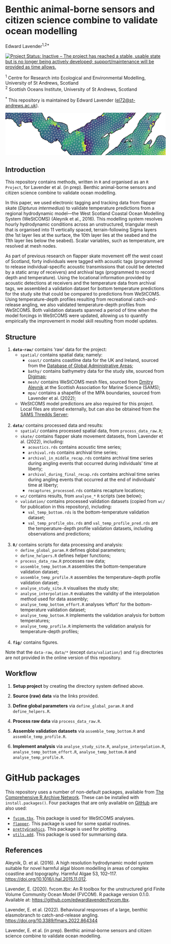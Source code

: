 Benthic animal-borne sensors and citizen science combine to validate
ocean modelling
================
Edward Lavender<sup>1,2\*</sup>

[![Project Status: Inactive – The project has reached a stable, usable
state but is no longer being actively developed; support/maintenance
will be provided as time
allows.](https://www.repostatus.org/badges/latest/inactive.svg)](https://www.repostatus.org/#inactive)

<sup>1</sup> Centre for Research into Ecological and Environmental
Modelling, University of St Andrews, Scotland  
<sup>2</sup> Scottish Oceans Institute, University of St Andrews,
Scotland

<sup>\*</sup> This repository is maintained by Edward Lavender
(<el72@st-andrews.ac.uk>).

<img src="banner_img.png"/>

## Introduction

This repository contains methods, written in `R` and organised as an `R
Project`, for Lavender et al. (in prep). Benthic animal-borne sensors
and citizen science combine to validate ocean modelling.

In this paper, we used electronic tagging and tracking data from flapper
skate (*Dipturus intermedius*) to validate temperature predictions from
a regional hydrodynamic model—the West Scotland Coastal Ocean Modelling
System (WeStCOMS) (Aleynik et al., 2016). This modelling system resolves
hourly hydrodynamic conditions across an unstructured, triangular mesh
that is organised into 11 vertically spaced, terrain-following Sigma
layers (the 1st layer lies at the surface, the 10th layer lies at the
seabed and the 11th layer lies below the seabed). Scalar variables, such
as temperature, are resolved at mesh nodes.

As part of previous research on flapper skate movement off the west
coast of Scotland, forty individuals were tagged with acoustic tags
(programmed to release individual-specific acoustic transmissions that
could be detected by a static array of receivers) and archival tags
(programmed to record depth and temperature). Using the locational
information provided by acoustic detections at receivers and the
temperature data from archival tags, we assembled a validation dataset
for bottom temperature predictions for the study site that could be
compared to predictions from WeStCOMS. Using temperature-depth profiles
resulting from recreational catch-and-release angling, we also validated
temperature-depth profiles from WeStCOMS. Both validation datasets
spanned a period of time when the model forcings in WeStCOMS were
updated, allowing us to quantify empirically the improvement in model
skill resulting from model updates.

## Structure

1.  **`data-raw/`** contains ‘raw’ data for the project:
      - `spatial/` contains spatial data; namely:
          - `coast/` contains coastline data for the UK and Ireland,
            sourced from the [Database of Global Administrative
            Areas](https://gadm.org);
          - `bathy/` contains bathymetry data for the study site,
            sourced from [Digimap](https://digimap.edina.ac.uk);
          - `mesh/` contains WeStCOMS mesh files, sourced from [Dmitry
            Aleynik](https://www.sams.ac.uk/people/researchers/aleynik-dr-dmitry/)
            at the Scottish Association for Marine Science (SAMS);
          - `mpa/` contains a shapefile of the MPA boundaries, sourced
            from Lavender et al. (2022);
      - WeStCOMS model predictions are also required for this project.
        Local files are stored externally, but can also be obtained from
        the [SAMS Thredds
        Server](https://www.sams.ac.uk/facilities/thredds/); <br/><br/>
2.  **`data/`** contains processed data and results:
      - `spatial/` contains processed spatial data, from
        `process_data_raw.R`;
      - `skate/` contains flapper skate movement datasets, from Lavender
        et al. (2022), including:
          - `acoustics.rds` contains acoustic time series;
          - `archival.rds` contains archival time series;
          - `archival_in_middle_recap.rds` contains archival time series
            during angling events that occurred during individuals’ time
            at liberty;
          - `archival_during_final_recap.rds` contains archival time
            series during angling events that occurred at the end of
            individuals’ time at liberty;  
          - `recaptures_processed.rds` contains recapture locations;
      - `wc/` contains results, from `analyse_*` `R` scripts (see
        below);
      - `validation/` contains processed validation datasets (copied
        from `wc/` for publication in this repository), including:
          - `val_temp_bottom.rds` is the bottom-temperature validation
            dataset;
          - `val_temp_profile_obs.rds` and `val_temp_profile_pred.rds`
            are the temperature-depth profile validation datasets,
            including observations and predictions; <br/><br/>
3.  **`R/`** contains scripts for data processing and analysis:
      - `define_global_param.R` defines global parameters;
      - `define_helpers.R` defines helper functions;
      - `process_data_raw.R` processes raw data;
      - `assemble_temp_bottom.R` assembles the bottom-temperature
        validation dataset;
      - `assemble_temp_profile.R` assembles the temperature-depth
        profile validation dataset;
      - `analyse_study_site.R` visualises the study site;
      - `analyse_interpolation.R` evaluates the validity of the
        interpolation method used for data assembly;
      - `analyse_temp_bottom_effort.R` analyses ‘effort’ for the
        bottom-temperature validation dataset;
      - `analyse_temp_bottom.R` implements the validation analysis for
        bottom temperatures;
      - `analyse_temp_profile.R` implements the validation analysis for
        temperature-depth profiles; <br/><br/>
4.  **`fig/`** contains figures.

Note that the `data-raw`, `data/*` (except `data/valiation/`) and `fig`
directories are not provided in the online version of this repository.

## Workflow

1.  **Setup project** by creating the directory system defined above.

2.  **Source (raw) data** via the links provided.

3.  **Define global parameters** via `define_global_param.R` and
    `define_helpers.R`.

4.  **Process raw data** via `process_data_raw.R`.

5.  **Assemble validation datasets** via `assemble_temp_bottom.R` and
    `assemble_temp_profile.R`.

6.  **Implement analysis** via `analyse_study_site.R`,
    `analyse_interpolation.R`, `analyse_temp_bottom_effort.R`,
    `analyse_temp_bottom.R` and `analyse_temp_profile.R`.

# GitHub packages

This repository uses a number of non-default packages, available from
[The Comprehensive R Archive Network](https://cran.r-project.org). These
can be installed with `install.packages()`. Four packages that are only
available on [GitHub](https://github.com/) are also used:

  - [`fvcom.tbx`](https://github.com/edwardlavender/fvcom.tbx). This
    package is used for WeStCOMS analyses.
  - [`flapper`](https://github.com/edwardlavender/flapper). This package
    is used for some spatial routines.
  - [`prettyGraphics`](https://github.com/edwardlavender/prettyGraphics).
    This package is used for plotting.
  - [`utils.add`](https://github.com/edwardlavender/utils.add). This
    package is used for summarising data.

## References

Aleynik, D. et al. (2016). A high resolution hydrodynamic model system
suitable for novel harmful algal bloom modelling in areas of complex
coastline and topography. Harmful Algae 53, 102–117.
<https://doi.org/10.1016/j.hal.2015.11.012>.

Lavender, E. (2020). fvcom.tbx: An R toolbox for the unstructured grid
Finite Volume Community Ocean Model (FVCOM). R package version 0.1.0.
Available at: <https://github.com/edwardlavender/fvcom.tbx>.

Lavender, E. et al. (2022). Behavioural responses of a large, benthic
elasmobranch to catch-and-release angling.
<https://doi.org/10.3389/fmars.2022.864344>

Lavender, E. et al. (in prep). Benthic animal-borne sensors and citizen
science combine to validate ocean modelling.
